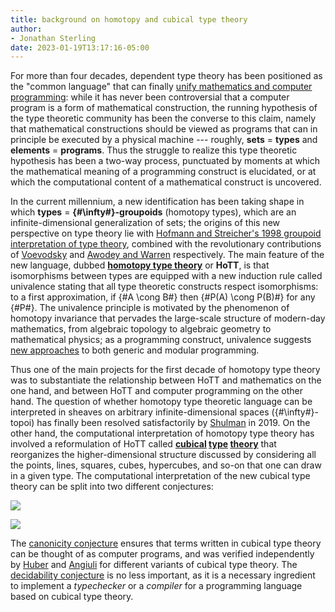 ```yaml
---
title: background on homotopy and cubical type theory
author:
- Jonathan Sterling
date: 2023-01-19T13:17:16-05:00
---
```


For more than four decades, dependent type theory has been positioned as the "common language" that can finally [unify mathematics and computer programming](martin-loef-1982): while it has never been controversial that a computer program is a form of mathematical construction, the running hypothesis of the type theoretic community has been the converse to this claim, namely that mathematical constructions should be viewed as programs that can in principle be executed by a physical machine --- roughly, **sets** = **types** and **elements** = **programs**. Thus the struggle to realize this type theoretic hypothesis has been a two-way process, punctuated by moments at which the mathematical meaning of a programming construct is elucidated, or at which the computational content of a mathematical construct is uncovered.

In the current millennium, a new identification has been taking shape in which **types** = **<span class="nowrap">{#\infty#}-groupoids</span>** (homotopy types), which are an infinite-dimensional generalization of sets; the origins of this new perspective on type theory lie with [Hofmann and Streicher's 1998 groupoid interpretation of type theory](hofmann-streicher-1998), combined with the revolutionary contributions of [Voevodsky](voevodsky-2006) and [Awodey and Warren](awodey-warren-2009) respectively. The main feature of the new language, dubbed [**homotopy type theory**](hottbook) or **HoTT**, is that isomorphisms between types are equipped with a new induction rule called univalence stating that all type theoretic constructs respect isomorphisms: to a first approximation, if {#A \cong B#} then {#P(A) \cong P(B)#} for any {#P#}. The univalence principle is motivated by the phenomenon of homotopy invariance that pervades the large-scale structure of modern-day mathematics, from algebraic topology to algebraic geometry to mathematical physics; as a programming construct, univalence suggests [new approaches](acmz-2021) to both generic and modular programming.

Thus one of the main projects for the first decade of homotopy type theory was to substantiate the relationship between HoTT and mathematics on the one hand, and between HoTT and computer programming on the other hand. The question of whether homotopy type theoretic language can be interpreted in sheaves on arbitrary infinite-dimensional spaces (<span class="nowrap">{#\infty#}-topoi</span>) has finally been resolved satisfactorily by [Shulman](shulman-2019) in 2019. On the other hand, the computational interpretation of homotopy type theory has involved a reformulation of HoTT called **[cubical](abchfl-2021) [type](angiuli-favonia-harper-2018) [theory](cchm-2017)** that reorganizes the higher-dimensional structure discussed by considering all the points, lines, squares, cubes, hypercubes, and so-on that one can draw in a given type. The computational interpretation of the new cubical type theory can be split into two different conjectures:

![](jms-000S)

![](jms-000T)

The [canonicity conjecture](jms-000S) ensures that terms written in cubical type theory can be thought of as computer programs, and was verified independently by [Huber](huber-2018) and [Angiuli](angiuli-2019) for different variants of cubical type theory. The [decidability conjecture](jms-000T) is no less important, as it is a necessary ingredient to implement a *typechecker* or a *compiler* for a programming language based on cubical type theory.
